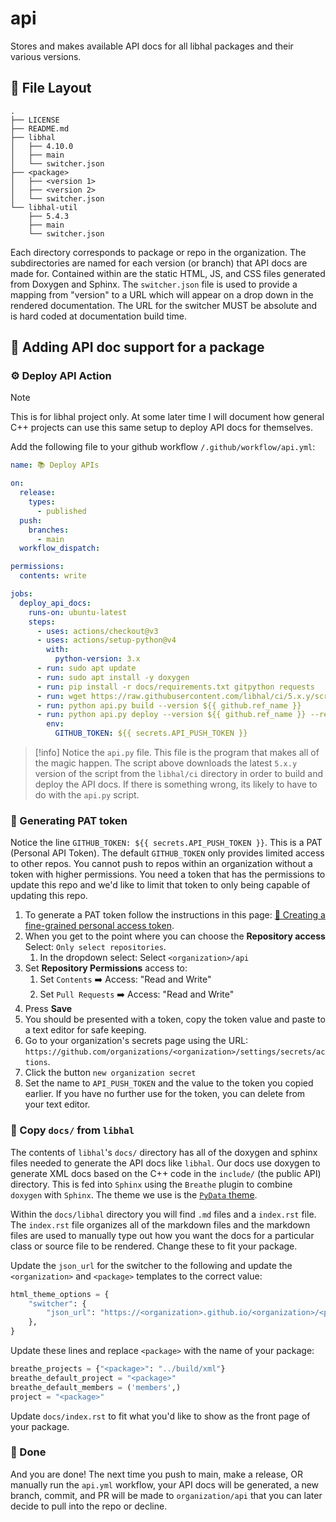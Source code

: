 # api

Stores and makes available API docs for all libhal packages and their various
versions.

## 📂 File Layout

```plaintext
.
├── LICENSE
├── README.md
├── libhal
│   ├── 4.10.0
│   ├── main
│   └── switcher.json
├── <package>
│   ├── <version 1>
│   ├── <version 2>
│   └── switcher.json
└── libhal-util
    ├── 5.4.3
    ├── main
    └── switcher.json
```

Each directory corresponds to package or repo in the organization. The
subdirectories are named for each version (or branch) that API docs are made
for. Contained within are the static HTML, JS, and CSS files generated from
Doxygen and Sphinx. The `switcher.json` file is used to provide a mapping from
"version" to a URL which will appear on a drop down in the rendered
documentation. The URL for the switcher MUST be absolute and is hard coded at
documentation build time.

## 🚀 Adding API doc support for a package

### ⚙️ Deploy API Action

> [!NOTE]
> This is for libhal project only. At some later time I will document how
> general C++ projects can use this same setup to deploy API docs for
> themselves.

Add the following file to your github workflow `/.github/workflow/api.yml`:

```yaml
name: 📚 Deploy APIs

on:
  release:
    types:
      - published
  push:
    branches:
      - main
  workflow_dispatch:

permissions:
  contents: write

jobs:
  deploy_api_docs:
    runs-on: ubuntu-latest
    steps:
      - uses: actions/checkout@v3
      - uses: actions/setup-python@v4
        with:
          python-version: 3.x
      - run: sudo apt update
      - run: sudo apt install -y doxygen
      - run: pip install -r docs/requirements.txt gitpython requests
      - run: wget https://raw.githubusercontent.com/libhal/ci/5.x.y/scripts/api.py
      - run: python api.py build --version ${{ github.ref_name }}
      - run: python api.py deploy --version ${{ github.ref_name }} --repo-name ${{ github.event.repository.name }}
        env:
          GITHUB_TOKEN: ${{ secrets.API_PUSH_TOKEN }}
```

> [!info]
> Notice the `api.py` file. This file is the program that makes all of the
> magic happen. The script above downloads the latest `5.x.y` version of the
> script from the `libhal/ci` directory in order to build and deploy the API
> docs. If there is something wrong, its likely to have to do with the `api.py`
> script.

### 🔑 Generating PAT token

Notice the line `GITHUB_TOKEN: ${{ secrets.API_PUSH_TOKEN }}`. This is a PAT
(Personal API Token). The default `GITHUB_TOKEN` only provides limited access
to other repos. You cannot push to repos within an organization without a token
with higher permissions. You need a token that has the permissions to update
this repo and we'd like to limit that token to only being capable of updating
this repo.

1. To generate a PAT token follow the instructions in this page:
[🔗 Creating a fine-grained personal access token](https://docs.github.com/en/authentication/keeping-your-account-and-data-secure/managing-your-personal-access-tokens#creating-a-fine-grained-personal-access-token).
1. When you get to the point where you can choose the **Repository access**
   Select: `Only select repositories`.
   1. In the dropdown select: Select `<organization>/api`
1. Set **Repository Permissions** access to:
   1. Set `Contents` ➡️ Access: "Read and Write"
   1. Set `Pull Requests` ➡️ Access: "Read and Write"
1. Press **Save**
1. You should be presented with a token, copy the token value and paste to a
   text editor for safe keeping.
1. Go to your organization's secrets page using the URL:
   `https://github.com/organizations/<organization>/settings/secrets/actions`.
1. Click the button `new organization secret`
1. Set the name to `API_PUSH_TOKEN` and the value to the token you copied
   earlier. If you have no further use for the token, you can delete from your
   text editor.

### 📑 Copy `docs/` from `libhal`

The contents of `libhal`'s `docs/` directory has all of the doxygen and sphinx
files needed to generate the API docs like `libhal`. Our docs use doxygen to
generate XML docs based on the C++ code in the `include/` (the public API)
directory. This is fed into `Sphinx` using the `Breathe` plugin to combine
`doxygen` with `Sphinx`. The theme we use is the
[`PyData` theme](https://pydata-sphinx-theme.readthedocs.io/en/stable/).

Within the `docs/libhal` directory you will find `.md` files and a `index.rst`
file. The `index.rst` file organizes all of the markdown files and the markdown
files are used to manually type out how you want the docs for a particular class
or source file to be rendered. Change these to fit your package.

Update the `json_url` for the switcher to the following and update the
`<organization>` and `<package>` templates to the correct value:

```python
html_theme_options = {
    "switcher": {
        "json_url": "https://<organization>.github.io/<organization>/<package>/switcher.json",
    },
}
```

Update these lines and replace `<package>` with the name of your package:

```python
breathe_projects = {"<package>": "../build/xml"}
breathe_default_project = "<package>"
breathe_default_members = ('members',)
project = "<package>"
```

Update `docs/index.rst` to fit what you'd like to show as the front page of your
package.

### 🎉 Done

And you are done! The next time you push to main, make a release, OR manually
run the `api.yml` workflow, your API docs will be generated, a new branch,
commit, and PR will be made to `organization/api` that you can later decide to
pull into the repo or decline.
